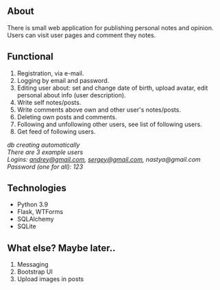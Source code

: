 ## About
There is small web application for publishing personal notes and opinion. Users can visit user pages and comment they notes.

## Functional
1. Registration, via e-mail.
2. Logging by email and password.
3. Editing user about: set and change date of birth, upload avatar, edit personal about info (user description).
4. Write self notes/posts.
5. Write comments above own and other user's notes/posts.
6. Deleting own posts and comments.
7. Following and unfollowing other users, see list of following users.
8. Get feed of following users.

_db creating automatically_  
_There are 3 example users_  
_Logins: andrey@gmail.com, sergey@gmail.com, nastya@gmail.com_  
_Password (one for all): 123_


## Technologies
* Python 3.9
* Flask, WTForms
* SQLAlchemy
* SQLite

## What else? Maybe later..
1. Messaging
2. Bootstrap UI
3. Upload images in posts
